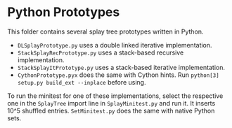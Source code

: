 # Python Prototypes

This folder contains several splay tree prototypes written in Python.

* `DLSplayPrototype.py` uses a double linked iterative implementation.
* `StackSplayRecPrototype.py` uses a stack-based recursive implementation.
* `StackSplayItPrototype.py` uses a stack-based iterative implementation.
* `CythonPrototype.pyx` does the same with Cython hints. Run `python[3] setup.py build_ext --inplace` before using.

To run the minitest for one of these implementations, select the respective one in the `SplayTree` import line in `SplayMinitest.py` and run it. It inserts 10^5 shuffled entries. `SetMinitest.py` does the same with native Python sets.

